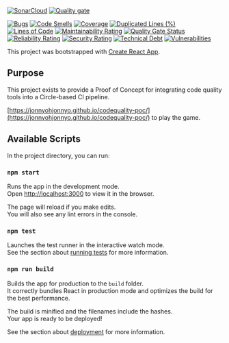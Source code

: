 [![SonarCloud](https://sonarcloud.io/images/project_badges/sonarcloud-orange.svg)](https://sonarcloud.io/dashboard?id=quotecenter_codequality-poc)
[![Quality gate](https://sonarcloud.io/api/project_badges/quality_gate?project=quotecenter_codequality-poc)](https://sonarcloud.io/dashboard?id=quotecenter_codequality-poc)

[![Bugs](https://sonarcloud.io/api/project_badges/measure?project=quotecenter_codequality-poc&metric=bugs)](https://sonarcloud.io/dashboard?id=quotecenter_codequality-poc)
[![Code Smells](https://sonarcloud.io/api/project_badges/measure?project=quotecenter_codequality-poc&metric=code_smells)](https://sonarcloud.io/dashboard?id=quotecenter_codequality-poc)
[![Coverage](https://sonarcloud.io/api/project_badges/measure?project=quotecenter_codequality-poc&metric=coverage)](https://sonarcloud.io/dashboard?id=quotecenter_codequality-poc)
[![Duplicated Lines (%)](https://sonarcloud.io/api/project_badges/measure?project=quotecenter_codequality-poc&metric=duplicated_lines_density)](https://sonarcloud.io/dashboard?id=quotecenter_codequality-poc)
[![Lines of Code](https://sonarcloud.io/api/project_badges/measure?project=quotecenter_codequality-poc&metric=ncloc)](https://sonarcloud.io/dashboard?id=quotecenter_codequality-poc)
[![Maintainability Rating](https://sonarcloud.io/api/project_badges/measure?project=quotecenter_codequality-poc&metric=sqale_rating)](https://sonarcloud.io/dashboard?id=quotecenter_codequality-poc)
[![Quality Gate Status](https://sonarcloud.io/api/project_badges/measure?project=quotecenter_codequality-poc&metric=alert_status)](https://sonarcloud.io/dashboard?id=quotecenter_codequality-poc)
[![Reliability Rating](https://sonarcloud.io/api/project_badges/measure?project=quotecenter_codequality-poc&metric=reliability_rating)](https://sonarcloud.io/dashboard?id=quotecenter_codequality-poc)
[![Security Rating](https://sonarcloud.io/api/project_badges/measure?project=quotecenter_codequality-poc&metric=security_rating)](https://sonarcloud.io/dashboard?id=quotecenter_codequality-poc)
[![Technical Debt](https://sonarcloud.io/api/project_badges/measure?project=quotecenter_codequality-poc&metric=sqale_index)](https://sonarcloud.io/dashboard?id=quotecenter_codequality-poc)
[![Vulnerabilities](https://sonarcloud.io/api/project_badges/measure?project=quotecenter_codequality-poc&metric=vulnerabilities)](https://sonarcloud.io/dashboard?id=quotecenter_codequality-poc)


This project was bootstrapped with [Create React App](https://github.com/facebook/create-react-app).

## Purpose

This project exists to provide a Proof of Concept for integrating code quality tools into a Circle-based CI pipeline.

[https://jonnyohjonnyo.github.io/codequality-poc/](https://jonnyohjonnyo.github.io/codequality-poc/) to play the game.

## Available Scripts

In the project directory, you can run:

### `npm start`

Runs the app in the development mode.<br />
Open [http://localhost:3000](http://localhost:3000) to view it in the browser.

The page will reload if you make edits.<br />
You will also see any lint errors in the console.

### `npm test`

Launches the test runner in the interactive watch mode.<br />
See the section about [running tests](https://facebook.github.io/create-react-app/docs/running-tests) for more information.

### `npm run build`

Builds the app for production to the `build` folder.<br />
It correctly bundles React in production mode and optimizes the build for the best performance.

The build is minified and the filenames include the hashes.<br />
Your app is ready to be deployed!

See the section about [deployment](https://facebook.github.io/create-react-app/docs/deployment) for more information.
